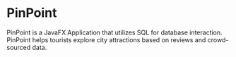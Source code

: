 # PinPoint
PinPoint is a JavaFX Application that utilizes SQL for database interaction. PinPoint helps tourists explore city attractions based on reviews and crowd-sourced data.
